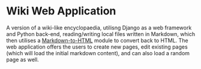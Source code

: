 # Wiki Web Application

A version of a wiki-like encyclopaedia, utilisng Django as a web framework and Python back-end, reading/writing local files written in Markdown, which then utilises a [Markdown-to-HTML](https://github.com/trentm/python-markdown2) module to convert back to HTML. The web application offers the users to create new pages, edit existing pages (which will load the initial markdown content), and can also load a random page as well.
